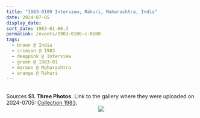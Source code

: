 ```yaml
---
title: "1983-0100 Interview, Rāhurī, Maharashtra, India"
date: 2024-07-05
display_date: 
sort_date: 1983-01-06.3
permalink: /events/1983-0106-c-0100
tags:
  - brown @ India
  - crimson @ 1983
  - deeppink @ Interview
  - green @ 1983-01
  - maroon @ Maharashtra
  - orange @ Rāhurī
---
```


<br>

<wave-list>
  <list-title color="DarkSeaGreen" width="40">Sources</list-title>
  <list-item color="BlanchedAlmond"  width="280"><b>S1. Three Photos.</b> Link to the gallery where they were uploaded on 2024-0705: <a href="https://eternalmoments.smugmug.com/Collections/Raj-Kunwar-Raul-Collection/1983">Collection 1983</a>.</list-item>
</wave-list>

<div style="text-align: center"><img src="https://pub-bcc3cbe9b1e94ba1ac28915f7a3900fa.r2.dev/1983-0100_Interview_Rahuri_Maharashtra_India_02_(from_tif)_(Mahipalsingh_Jaisingh_Raul_Collection_scanned_by_Ankit_Khare).jpg" /></div>